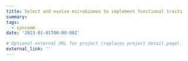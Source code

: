 ```yaml
---
title: Select and evolve microbiomes to implement functional traits
summary: 
tags:
  - syncomm
date: '2023-01-01T00:00:00Z'

# Optional external URL for project (replaces project detail page).
external_link: ''
---
```


